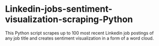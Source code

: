 # Linkedin-jobs-sentiment-visualization-scraping-Python
This Python script scrapes up to 100 most recent Linkedin job postings of any job title and creates sentiment visualization in a form of a word cloud.
